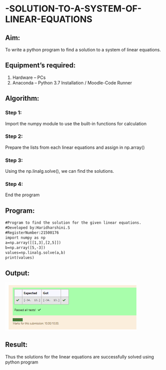 # -SOLUTION-TO-A-SYSTEM-OF-LINEAR-EQUATIONS
## Aim:
To write a python program to find a solution to a system of linear equations.
## Equipment’s required:
1. 	Hardware – PCs
2. 	Anaconda – Python 3.7 Installation / Moodle-Code Runner
## Algorithm:
### Step 1: 
Import the numpy module to use the built-in functions for calculation
### Step 2: 
Prepare the lists from each linear equations and assign in np.array()
### Step 3: 
Using the np.linalg.solve(), we can find the solutions.
### Step 4: 
End the program
## Program:
```
#Program to find the solution for the given linear equations.
#Developed by:Haridharshini.S
#RegisterNumber:21500176
import numpy as np
a=np.array([[1,3],[2,5]])
b=np.array([5,-3])
values=np.linalg.solve(a,b)
print(values)
```
## Output:
![output](./output1.png)
## Result: 
Thus the solutions for the linear equations are successfully solved using python program

